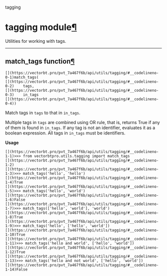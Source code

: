 tagging

#  tagging module[](https://github.com/polakowo/vectorbt.pro/blob/6e344a8230eaf718593f4570378486ee1d4178f6/vectorbtpro/utils/tagging.py "Jump to source")[¶](https://vectorbt.pro/pvt_7a467f6b/api/utils/tagging/#vectorbtpro.utils.tagging "Permanent link")

Utilities for working with tags.

* * *

## match_tags function[](https://github.com/polakowo/vectorbt.pro/blob/6e344a8230eaf718593f4570378486ee1d4178f6/vectorbtpro/utils/tagging.py#L20-L65 "Jump to source")[¶](https://vectorbt.pro/pvt_7a467f6b/api/utils/tagging/#vectorbtpro.utils.tagging.match_tags "Permanent link")
    
    
    [](https://vectorbt.pro/pvt_7a467f6b/api/utils/tagging/#__codelineno-0-1)match_tags(
    [](https://vectorbt.pro/pvt_7a467f6b/api/utils/tagging/#__codelineno-0-2)    tags,
    [](https://vectorbt.pro/pvt_7a467f6b/api/utils/tagging/#__codelineno-0-3)    in_tags
    [](https://vectorbt.pro/pvt_7a467f6b/api/utils/tagging/#__codelineno-0-4))
    

Match tags in `tags` to that in `in_tags`.

Multiple tags in `tags` are combined using OR rule, that is, returns True if any of them is found in `in_tags`. If any tag is not an identifier, evaluates it as a boolean expression. All tags in `in_tags` must be identifiers.

**Usage**
    
    
    [](https://vectorbt.pro/pvt_7a467f6b/api/utils/tagging/#__codelineno-1-1)>>> from vectorbtpro.utils.tagging import match_tags
    [](https://vectorbt.pro/pvt_7a467f6b/api/utils/tagging/#__codelineno-1-2)
    [](https://vectorbt.pro/pvt_7a467f6b/api/utils/tagging/#__codelineno-1-3)>>> match_tags('hello', 'hello')
    [](https://vectorbt.pro/pvt_7a467f6b/api/utils/tagging/#__codelineno-1-4)True
    [](https://vectorbt.pro/pvt_7a467f6b/api/utils/tagging/#__codelineno-1-5)>>> match_tags('hello', 'world')
    [](https://vectorbt.pro/pvt_7a467f6b/api/utils/tagging/#__codelineno-1-6)False
    [](https://vectorbt.pro/pvt_7a467f6b/api/utils/tagging/#__codelineno-1-7)>>> match_tags(['hello', 'world'], 'world')
    [](https://vectorbt.pro/pvt_7a467f6b/api/utils/tagging/#__codelineno-1-8)True
    [](https://vectorbt.pro/pvt_7a467f6b/api/utils/tagging/#__codelineno-1-9)>>> match_tags('hello', ['hello', 'world'])
    [](https://vectorbt.pro/pvt_7a467f6b/api/utils/tagging/#__codelineno-1-10)True
    [](https://vectorbt.pro/pvt_7a467f6b/api/utils/tagging/#__codelineno-1-11)>>> match_tags('hello and world', ['hello', 'world'])
    [](https://vectorbt.pro/pvt_7a467f6b/api/utils/tagging/#__codelineno-1-12)True
    [](https://vectorbt.pro/pvt_7a467f6b/api/utils/tagging/#__codelineno-1-13)>>> match_tags('hello and not world', ['hello', 'world'])
    [](https://vectorbt.pro/pvt_7a467f6b/api/utils/tagging/#__codelineno-1-14)False
    
